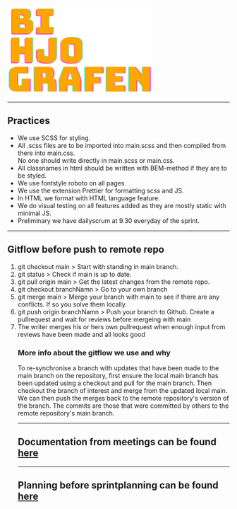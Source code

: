 <img src="/static/assets\bihjografenlogo.png" alt="BiHjoGrafen" height="200px">
<hr>
<h2>Practices</h2>

<ul>
  <li>We use SCSS for styling.</li>
  <li>All .scss files are to be imported into main.scss and then compiled from there into main.css.<br> No one should write directly in main.scss or main.css.</li>
  <li>All classnames in html should be written with BEM-method if they are to be styled.</li>
  <li>We use fontstyle roboto on all pages</li>
  <li>We use the extension Prettier for formatting scss and JS.</li>
  <li>In HTML we format with HTML language feature.</li>
  <li>We do visual testing on all features added as they are mostly static with minimal JS.</li>
  <li>Preliminary we have dailyscrum at 9.30 everyday of the sprint.</li>
  </ul>
<hr>

  <h2>Gitflow before push to remote repo</h2>

  <ol>
    <li>git checkout main > Start with standing in main branch. </li>
    <li>git status > Check if main is up to date.</li>
    <li>git pull origin main > Get the latest changes from the remote repo. </li>
    <li>git checkout branchNamn > Go to your own branch</li>
    <li>git merge main > Merge your branch with main to see if there are any conflicts. If so you solve them locally.</li>
    <li>git push origin branchNamn > Push your branch to Github. Create a pullrequest and wait for reviews before mergeing with main</li>
    <li>The writer merges his or hers own pullrequest when enough input from reviews have been made and all looks good</li>
  </ul>

<h3>More info about the gitflow we use and why</h3>

<p>To re-synchronise a branch with updates that have been made to the main branch on the repository, first ensure the local main branch has been updated using a checkout and pull for the main branch. Then checkout the branch of interest and merge from the updated local main. We can then push the merges back to the remote repository's version of the branch. The commits are those that were committed by others to the remote repository's main branch.</p>
<hr>
<h2>Documentation from meetings can be found <a href="https://onedrive.live.com/edit?id=459FEE9ED7B23459!19112&resid=459FEE9ED7B23459!19112&ithint=file%2cdocx&authkey=!AGNPgK8k2BDtk-w&wdo=2&cid=459fee9ed7b23459">here</a></h2>
<hr>
<h2>Planning before sprintplanning can be found <a href="https://www.figma.com/file/evtqmgEC2pUSZQXHwAIMII/biografsajt?type=whiteboard&node-id=99-9978&t=IsHGt8ssRdGGAksx-0">here</a></h2>
